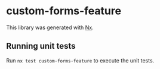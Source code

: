 # custom-forms-feature

This library was generated with [Nx](https://nx.dev).

## Running unit tests

Run `nx test custom-forms-feature` to execute the unit tests.
